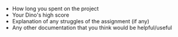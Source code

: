 - How long you spent on the project
- Your Dino's high score
- Explanation of any struggles of the assignment (if any)
- Any other documentation that you think would be helpful/useful